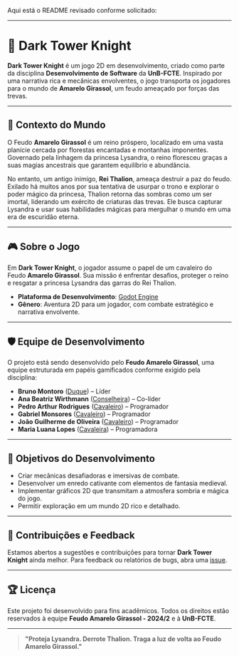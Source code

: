 Aqui está o README revisado conforme solicitado:  

---

# 🏰 **Dark Tower Knight**  

**Dark Tower Knight** é um jogo 2D em desenvolvimento, criado como parte da disciplina **Desenvolvimento de Software** da **UnB-FCTE**. Inspirado por uma narrativa rica e mecânicas envolventes, o jogo transporta os jogadores para o mundo de **Amarelo Girassol**, um feudo ameaçado por forças das trevas.  

---

## 🌟 **Contexto do Mundo**  

O Feudo **Amarelo Girassol** é um reino próspero, localizado em uma vasta planície cercada por florestas encantadas e montanhas imponentes. Governado pela linhagem da princesa Lysandra, o reino floresceu graças a suas magias ancestrais que garantem equilíbrio e abundância.  

No entanto, um antigo inimigo, **Rei Thalion**, ameaça destruir a paz do feudo. Exilado há muitos anos por sua tentativa de usurpar o trono e explorar o poder mágico da princesa, Thalion retorna das sombras como um ser imortal, liderando um exército de criaturas das trevas. Ele busca capturar Lysandra e usar suas habilidades mágicas para mergulhar o mundo em uma era de escuridão eterna.  

---

## 🎮 **Sobre o Jogo**  

Em **Dark Tower Knight**, o jogador assume o papel de um cavaleiro do Feudo **Amarelo Girassol**. Sua missão é enfrentar desafios, proteger o reino e resgatar a princesa Lysandra das garras do Rei Thalion.  

- **Plataforma de Desenvolvimento**: [Godot Engine](https://godotengine.org/)  
- **Gênero**: Aventura 2D para um jogador, com combate estratégico e narrativa envolvente.  

---

## 🛡️ **Equipe de Desenvolvimento**  

O projeto está sendo desenvolvido pelo **Feudo Amarelo Girassol**, uma equipe estruturada em papéis gamificados conforme exigido pela disciplina:  

- **Bruno Montoro** ([Duque](https://github.com/BrunoMontoro)) – Líder  
- **Ana Beatriz Wirthmann** ([Conselheira](https://github.com/anawirthmann)) – Co-líder  
- **Pedro Arthur Rodrigues** ([Cavaleiro](https://github.com/PArthur006)) – Programador  
- **Gabriel Monsores** ([Cavaleiro](https://github.com/Gabriel-Monsores)) – Programador  
- **João Guilherme de Oliveira** ([Cavaleiro](https://github.com/JoaoGSantana10)) – Programador  
- **Maria Luana Lopes** ([Cavaleira](https://github.com/MLuana725)) – Programadora  

---

## 🔮 **Objetivos do Desenvolvimento**  

- Criar mecânicas desafiadoras e imersivas de combate.  
- Desenvolver um enredo cativante com elementos de fantasia medieval.  
- Implementar gráficos 2D que transmitam a atmosfera sombria e mágica do jogo.  
- Permitir exploração em um mundo 2D rico e detalhado.  

---

## 🌱 **Contribuições e Feedback**  

Estamos abertos a sugestões e contribuições para tornar **Dark Tower Knight** ainda melhor. Para feedback ou relatórios de bugs, abra uma [issue](https://github.com/PArthur006/Dark-Tower-Knight/issues).  

---

## 🏆 **Licença**  

Este projeto foi desenvolvido para fins acadêmicos. Todos os direitos estão reservados à equipe **Feudo Amarelo Girassol - 2024/2** e à **UnB-FCTE**.  

---  

> **"Proteja Lysandra. Derrote Thalion. Traga a luz de volta ao Feudo Amarelo Girassol."**  

